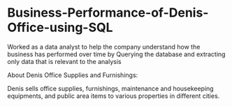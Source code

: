 # Business-Performance-of-Denis-Office-using-SQL
Worked as a data analyst to help the company understand how the business has performed over time by Querying the database and extracting only data that is relevant to the analysis

About Denis Office Supplies and Furnishings:

Denis sells office supplies, furnishings, maintenance and housekeeping equipments, and public area items to various properties in different cities.
